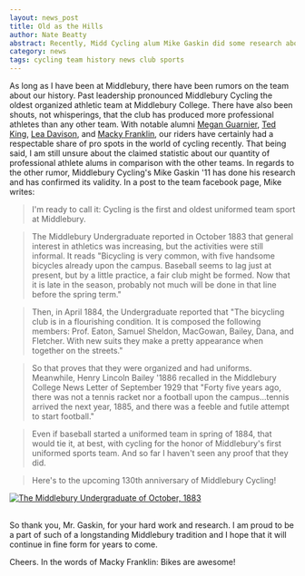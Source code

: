 ```yaml
---
layout: news_post
title: Old as the Hills
author: Nate Beatty
abstract: Recently, Midd Cycling alum Mike Gaskin did some research about the team history. Cycling is the oldest uniformed team sport at Middlebury College! We will be celebrating 130 years in 2014.
category: news
tags: cycling team history news club sports
---
```


As long as I have been at Middlebury, there have been rumors on the team about our history. Past leadership pronounced Middlebury Cycling the oldest organized athletic team at Middlebury College. There have also been shouts, not whisperings, that the club has produced more professional athletes than any other team. With notable alumni [Megan Guarnier](https://www.facebook.com/pages/Megan-Guarnier/323989234330880), [Ted King](http://www.iamtedking.com), [Lea Davison](http://iamspecialized.com/xc-mtb/rider/lea-davison), and [Macky Franklin](http://www.mackyfranklin.com), our riders have certainly had a respectable share of pro spots in the world of cycling recently. That being said, I am still unsure about the claimed statistic about our quantity of professional athlete alums in comparison with the other teams. In regards to the other rumor, Middlebury Cycling's Mike Gaskin '11 has done his research and has confirmed its validity. In a post to the team facebook page, Mike writes:

<blockquote>
I'm ready to call it: Cycling is the first and oldest uniformed team sport at Middlebury. 
</blockquote>

<blockquote>
The Middlebury Undergraduate reported in October 1883 that general interest in athletics was increasing, but the activities were still informal. It reads "Bicycling is very common, with five handsome bicycles already upon the campus. Baseball seems to lag just at present, but by a little practice, a fair club might be formed. Now that it is late in the season, probably not much will be done in that line before the spring term."
</blockquote>

<blockquote>
Then, in April 1884, the Undergraduate reported that "The bicycling club is in a flourishing condition. It is composed the following members: Prof. Eaton, Samuel Sheldon, MacGowan, Bailey, Dana, and Fletcher. With new suits they make a pretty appearance when together on the streets."
</blockquote>

<blockquote>
So that proves that they were organized and had uniforms. Meanwhile, Henry Lincoln Bailey '1886 recalled in the Middlebury College News Letter of September 1929 that "Forty five years ago, there was not a tennis racket nor a football upon the campus...tennis arrived the next year, 1885, and there was a feeble and futile attempt to start football."
</blockquote>

<blockquote>
Even if baseball started a uniformed team in spring of 1884, that would tie it, at best, with cycling for the honor of Middlebury's first uniformed sports team. And so far I haven't seen any proof that they did. 
</blockquote>

<blockquote>
Here's to the upcoming 130th anniversary of Middlebury Cycling!
</blockquote>

<div class="row">
	<div class="six columns centered">
		<a href="http://middarchive.middlebury.edu/cdm/compoundobject/collection/underpub/id/17836/show/17824/rec/3" class="th"><img src="/assets/images/img/posts/undergraduate_Oct1883.jpg" alt="The Middlebury Undergraduate of October, 1883" /></a>
	</div>
</div>
<br>

So thank you, Mr. Gaskin, for your hard work and research. I am proud to be a part of such of a longstanding Middlebury tradition and I hope that it will continue in fine form for years to come.

Cheers. In the words of Macky Franklin: Bikes are awesome!